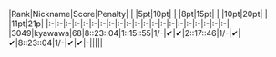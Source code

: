 |Rank|Nickname|Score|Penalty|       |     |5pt|10pt|       |     |8pt|15pt| | |10pt|20pt| | |11pt|21p|
|:-|:-|:-|:-|:-|:-|:-|:-|:-|:-|:-|:-|:-|:-|:-|:-|:-|:-|:-|:-|:-|
|3049|kyawawa|68|8::23::04|1::15::55|1/-|✔|✔|2::17::46|1/-|✔|✔|8::23::04|1/-|✔|✔|-|||||
